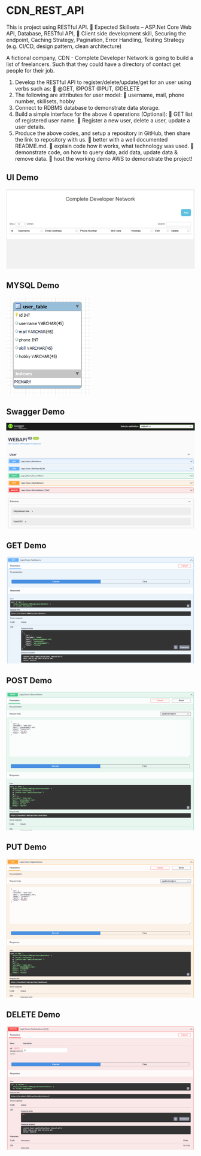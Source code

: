 # CDN_REST_API
This is project using RESTful API.
 Expected Skillsets – ASP.Net Core Web API, Database, RESTful API,
 Client side development skill, Securing the endpoint, Caching Strategy, Pagination, Error
Handling, Testing Strategy (e.g. CI/CD, design pattern, clean architecture)

A fictional company, CDN - Complete Developer Network is going to build a list of freelancers.
Such that they could have a directory of contact get people for their job.
1. Develop the RESTful API to register/delete/update/get for an user using verbs such as:
 @GET, @POST @PUT, @DELETE
2. The following are attributes for user model:
 username, mail, phone number, skillsets, hobby
3. Connect to RDBMS database to demonstrate data storage.
4. Build a simple interface for the above 4 operations (Optional):
 GET list of registered user name.
 Register a new user, delete a user, update a user details.
5. Produce the above codes, and setup a repository in GitHub, then share the link to repository with us.
 better with a well documented README.md.
 explain code how it works, what technology was used.
 demonstrate code, on how to query data, add data, update data & remove data.
 host the working demo AWS to demonstrate the project!
## UI Demo
![alt text](img/ui.PNG)
## MYSQL Demo
![alt text](img/database.png)
## Swagger Demo
![alt text](img/swagger.png)
## GET Demo
![alt text](img/test.PNG)
## POST Demo
![alt text](img/test2.PNG)
## PUT Demo
![alt text](img/test3.PNG)
## DELETE Demo
![alt text](img/test4.PNG)

